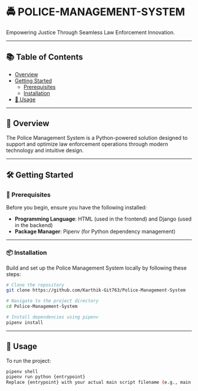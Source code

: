# 🚔 POLICE-MANAGEMENT-SYSTEM

Empowering Justice Through Seamless Law Enforcement Innovation.

---

## 📚 Table of Contents
- [Overview](#overview)
- [Getting Started](#getting-started)
  - [Prerequisites](#prerequisites)
  - [Installation](#installation)
- [🚀 Usage](#usage)

---

## 🧐 Overview

The Police Management System is a Python-powered solution designed to support and optimize law enforcement operations through modern technology and intuitive design.

---

## 🛠️ Getting Started

### 🔧 Prerequisites

Before you begin, ensure you have the following installed:

- **Programming Language**: HTML (used in the frontend) and Django (used in the backend)
- **Package Manager**: Pipenv (for Python dependency management)

---

### 📦 Installation

Build and set up the Police Management System locally by following these steps:

```bash
# Clone the repository
git clone https://github.com/Karthik-Git763/Police-Management-System

# Navigate to the project directory
cd Police-Management-System

# Install dependencies using pipenv
pipenv install
```
---
## 🚀 Usage
To run the project:

```bash
pipenv shell
pipenv run python {entrypoint}
Replace {entrypoint} with your actual main script filename (e.g., main.py or app.py).
```
